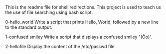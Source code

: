 This is the readme file for shell redirections.  This project is used to teach us the use of file searching using bash script.

0-hello_world
Write a script that prints Hello, World, followed by a new line to the standard output.

1-confused smiley
Write a script that displays a confused smiley "(Ôo)'.

2-hellofile
Display the content of the /etc/passwd file.
 
